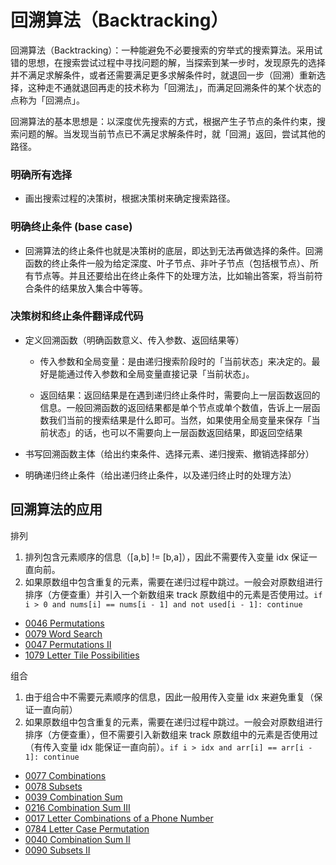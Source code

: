 # 回溯算法（Backtracking）

回溯算法（Backtracking）：一种能避免不必要搜索的穷举式的搜索算法。采用试错的思想，在搜索尝试过程中寻找问题的解，当探索到某一步时，发现原先的选择并不满足求解条件，或者还需要满足更多求解条件时，就退回一步（回溯）重新选择，这种走不通就退回再走的技术称为「回溯法」，而满足回溯条件的某个状态的点称为「回溯点」。

回溯算法的基本思想是：以深度优先搜索的方式，根据产生子节点的条件约束，搜索问题的解。当发现当前节点已不满足求解条件时，就「回溯」返回，尝试其他的路径。

### 明确所有选择

- 画出搜索过程的决策树，根据决策树来确定搜索路径。

### 明确终止条件 (base case)

- 回溯算法的终止条件也就是决策树的底层，即达到无法再做选择的条件。回溯函数的终止条件一般为给定深度、叶子节点、非叶子节点（包括根节点）、所有节点等。并且还要给出在终止条件下的处理方法，比如输出答案，将当前符合条件的结果放入集合中等等。

### 决策树和终止条件翻译成代码

- 定义回溯函数（明确函数意义、传入参数、返回结果等）

  - 传入参数和全局变量：是由递归搜索阶段时的「当前状态」来决定的。最好是能通过传入参数和全局变量直接记录「当前状态」。

  - 返回结果：返回结果是在遇到递归终止条件时，需要向上一层函数返回的信息。一般回溯函数的返回结果都是单个节点或单个数值，告诉上一层函数我们当前的搜索结果是什么即可。当然，如果使用全局变量来保存「当前状态」的话，也可以不需要向上一层函数返回结果，即返回空结果

- 书写回溯函数主体（给出约束条件、选择元素、递归搜索、撤销选择部分）

- 明确递归终止条件（给出递归终止条件，以及递归终止时的处理方法）

## 回溯算法的应用

排列

1. 排列包含元素顺序的信息（[a,b] != [b,a]），因此不需要传入变量 idx 保证一直向前。
2. 如果原数组中包含重复的元素，需要在递归过程中跳过。一般会对原数组进行排序（方便查重）并引入一个新数组来 track 原数组中的元素是否使用过。`if i > 0 and nums[i] == nums[i - 1] and not used[i - 1]: continue`

- [0046 Permutations](https://leetcode.com/problems/permutations/)
- [0079 Word Search](https://leetcode.com/problems/word-search/)
- [0047 Permutations II](https://leetcode.com/problems/permutations-ii/)
- [1079 Letter Tile Possibilities](https://leetcode.com/problems/letter-tile-possibilities/)

组合

1. 由于组合中不需要元素顺序的信息，因此一般用传入变量 idx 来避免重复（保证一直向前）
2. 如果原数组中包含重复的元素，需要在递归过程中跳过。一般会对原数组进行排序（方便查重），但不需要引入新数组来 track 原数组中的元素是否使用过（有传入变量 idx 能保证一直向前）。`if i > idx and arr[i] == arr[i - 1]: continue`

- [0077 Combinations](https://leetcode.com/problems/combinations/)
- [0078 Subsets](https://leetcode.com/problems/subsets/)
- [0039 Combination Sum](https://leetcode.com/problems/combination-sum/)
- [0216 Combination Sum III](https://leetcode.com/problems/combination-sum-iii/description/)
- [0017 Letter Combinations of a Phone Number](https://leetcode.com/problems/letter-combinations-of-a-phone-number/)
- [0784 Letter Case Permutation](https://leetcode.com/problems/letter-case-permutation/)
- [0040 Combination Sum II](https://leetcode.com/problems/combination-sum-ii/)
- [0090 Subsets II](https://leetcode.com/problems/path-sum-ii/)
